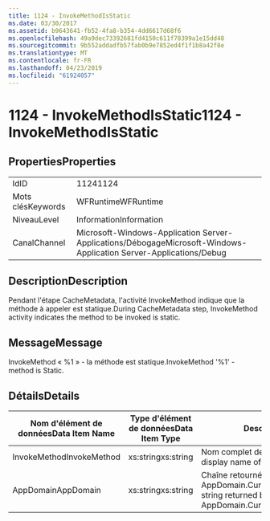 ```yaml
---
title: 1124 - InvokeMethodIsStatic
ms.date: 03/30/2017
ms.assetid: b9643641-fb52-4fa8-b354-4dd6617d68f6
ms.openlocfilehash: 49a9dec73392681fd4150c611f78399a1e15dd48
ms.sourcegitcommit: 9b552addadfb57fab0b9e7852ed4f1f1b8a42f8e
ms.translationtype: MT
ms.contentlocale: fr-FR
ms.lasthandoff: 04/23/2019
ms.locfileid: "61924057"
---
```

# <a name="1124---invokemethodisstatic"></a><span data-ttu-id="f29b4-102">1124 - InvokeMethodIsStatic</span><span class="sxs-lookup"><span data-stu-id="f29b4-102">1124 - InvokeMethodIsStatic</span></span>
## <a name="properties"></a><span data-ttu-id="f29b4-103">Properties</span><span class="sxs-lookup"><span data-stu-id="f29b4-103">Properties</span></span>  
  
|||  
|-|-|  
|<span data-ttu-id="f29b4-104">Id</span><span class="sxs-lookup"><span data-stu-id="f29b4-104">ID</span></span>|<span data-ttu-id="f29b4-105">1124</span><span class="sxs-lookup"><span data-stu-id="f29b4-105">1124</span></span>|  
|<span data-ttu-id="f29b4-106">Mots clés</span><span class="sxs-lookup"><span data-stu-id="f29b4-106">Keywords</span></span>|<span data-ttu-id="f29b4-107">WFRuntime</span><span class="sxs-lookup"><span data-stu-id="f29b4-107">WFRuntime</span></span>|  
|<span data-ttu-id="f29b4-108">Niveau</span><span class="sxs-lookup"><span data-stu-id="f29b4-108">Level</span></span>|<span data-ttu-id="f29b4-109">Information</span><span class="sxs-lookup"><span data-stu-id="f29b4-109">Information</span></span>|  
|<span data-ttu-id="f29b4-110">Canal</span><span class="sxs-lookup"><span data-stu-id="f29b4-110">Channel</span></span>|<span data-ttu-id="f29b4-111">Microsoft-Windows-Application Server-Applications/Débogage</span><span class="sxs-lookup"><span data-stu-id="f29b4-111">Microsoft-Windows-Application Server-Applications/Debug</span></span>|  
  
## <a name="description"></a><span data-ttu-id="f29b4-112">Description</span><span class="sxs-lookup"><span data-stu-id="f29b4-112">Description</span></span>  
 <span data-ttu-id="f29b4-113">Pendant l'étape CacheMetadata, l'activité InvokeMethod indique que la méthode à appeler est statique.</span><span class="sxs-lookup"><span data-stu-id="f29b4-113">During CacheMetadata step, InvokeMethod activity indicates the method to be invoked is static.</span></span>  
  
## <a name="message"></a><span data-ttu-id="f29b4-114">Message</span><span class="sxs-lookup"><span data-stu-id="f29b4-114">Message</span></span>  
 <span data-ttu-id="f29b4-115">InvokeMethod « %1 » - la méthode est statique.</span><span class="sxs-lookup"><span data-stu-id="f29b4-115">InvokeMethod '%1' - method is Static.</span></span>  
  
## <a name="details"></a><span data-ttu-id="f29b4-116">Détails</span><span class="sxs-lookup"><span data-stu-id="f29b4-116">Details</span></span>  
  
|<span data-ttu-id="f29b4-117">Nom d'élément de données</span><span class="sxs-lookup"><span data-stu-id="f29b4-117">Data Item Name</span></span>|<span data-ttu-id="f29b4-118">Type d'élément de données</span><span class="sxs-lookup"><span data-stu-id="f29b4-118">Data Item Type</span></span>|<span data-ttu-id="f29b4-119">Description</span><span class="sxs-lookup"><span data-stu-id="f29b4-119">Description</span></span>|  
|--------------------|--------------------|-----------------|  
|<span data-ttu-id="f29b4-120">InvokeMethod</span><span class="sxs-lookup"><span data-stu-id="f29b4-120">InvokeMethod</span></span>|<span data-ttu-id="f29b4-121">xs:string</span><span class="sxs-lookup"><span data-stu-id="f29b4-121">xs:string</span></span>|<span data-ttu-id="f29b4-122">Nom complet de l'activité InvokeMethod.</span><span class="sxs-lookup"><span data-stu-id="f29b4-122">The display name of the InvokeMethod activity.</span></span>|  
|<span data-ttu-id="f29b4-123">AppDomain</span><span class="sxs-lookup"><span data-stu-id="f29b4-123">AppDomain</span></span>|<span data-ttu-id="f29b4-124">xs:string</span><span class="sxs-lookup"><span data-stu-id="f29b4-124">xs:string</span></span>|<span data-ttu-id="f29b4-125">Chaîne retournée par AppDomain.CurrentDomain.FriendlyName.</span><span class="sxs-lookup"><span data-stu-id="f29b4-125">The string returned by AppDomain.CurrentDomain.FriendlyName.</span></span>|
